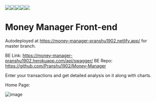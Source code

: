 <div style="display: flex">
  <img src="https://img.shields.io/badge/test-passing-brightgreen" />
  <img src="https://img.shields.io/badge/site-deployed-brightgreen" />
  <img src="https://img.shields.io/badge/backend-django-brightgreen" />
  <img src="https://img.shields.io/badge/frontend-react-brightgreen" />
  <img src="https://img.shields.io/badge/money-managed-brightgreen" />
</div>

# Money Manager Front-end

Autodeployed at https://money-manager-pranshu1902.netlify.app/ for master branch.

BE Link: https://money-manager-pranshu1902.herokuapp.com/api/swagger/ BE Repo: https://github.com/Pranshu1902/Money-Manager

Enter your transactions and get detailed analysis on it along with charts.

Home Page:

![image](https://user-images.githubusercontent.com/70687348/178115083-2ed46c9d-d5c6-4054-ab39-8203c833ecce.png)
